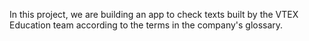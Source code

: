 In this project, we are building an app to check texts built by the VTEX Education team according to the terms in the company's glossary.
